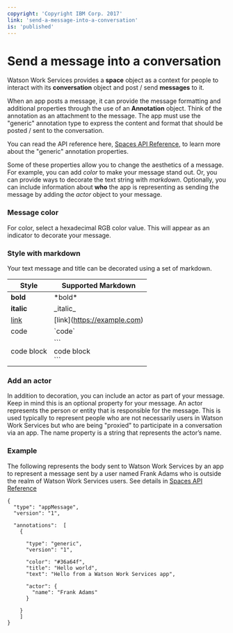 ```yaml
---
copyright: 'Copyright IBM Corp. 2017'
link: 'send-a-message-into-a-conversation'
is: 'published'
---
```

# Send a message into a conversation

Watson Work Services provides a **space** object as a context for people to interact with its **conversation** object and post / send **messages** to it.

When an app posts a message, it can provide the message formatting and additional properties through the use of an  **Annotation** object.  Think of the annotation as an attachment to the message.  The app must use the "generic" annotation type to express the content and format that should be posted / sent to the conversation.

You can read the API reference here, [Spaces API Reference](../references/V1_Spaces.yml), to learn more about the "generic" annotation properties.

Some of these properties allow you to change the aesthetics of a message. For example, you can add _color_ to make your message stand out. Or, you can provide ways to decorate the text string with _markdown_. Optionally, you can include information about **who** the app is representing as sending the message by adding the _actor_ object to your message.

### Message color

For color, select a hexadecimal RGB color value. This will appear as an indicator to decorate your message.

### Style with markdown

Your text message and title can be decorated using a set of markdown.


| Style | Supported Markdown |
| --- | --- |
| **bold** | \*bold\* |
| __italic__ | \_italic\_ |
| [link](https://developer.watsonwork.ibm.com/docs) | \[link\](https://example.com) |
| code | \`code\` |
| code block | \`\`\`<br />code block<br />\`\`\` |

### Add an actor

In addition to decoration, you can include an actor as part of your message. Keep in mind this is an optional property for your message. An actor represents the person or entity that is responsible for the message.  This is used typically to represent people who are not necessarily users in Watson Work Services but who are being "proxied" to participate in a conversation via an app. The name property is a string that represents the actor’s name.

### Example

The following represents the body sent to Watson Work Services by an app to represent a message sent by a user named Frank Adams who is outside the realm of Watson Work Services users.  See details in [Spaces API Reference](../references/V1_Spaces.yml)

```
{
  "type": "appMessage",
  "version": "1",

  "annotations":  [
    {

      "type": "generic",
      "version": "1",

      "color": "#36a64f",
      "title": "Hello world",
      "text": "Hello from a Watson Work Services app",

      "actor": {
        "name": "Frank Adams"
      }

    }
	]
}
```
